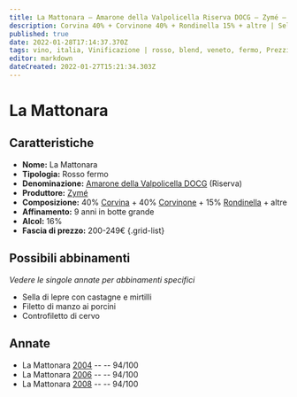 ```yaml
---
title: La Mattonara – Amarone della Valpolicella Riserva DOCG – Zymé – Veneto (IT) – 200-249€ – 5★
description: Corvina 40% + Corvinone 40% + Rondinella 15% + altre | Sella di lepre – Filetto di manzo ai porcini – Controfiletto di cervo
published: true
date: 2022-01-28T17:14:37.370Z
tags: vino, italia, Vinificazione | rosso, blend, veneto, fermo, Prezzi | 200-249€, Valutazioni | 5 stelle, corvina, rondinella, corvinone, Sella di lepre, Filetto di manzo, Controfiletto di cervo
editor: markdown
dateCreated: 2022-01-27T15:21:34.303Z
---
```


# La Mattonara

## Caratteristiche
- **Nome:** <span class="nome">La Mattonara</span>
- **Tipologia:** Rosso fermo
- **Denominazione:** <span class="denominazione">[Amarone della Valpolicella DOCG](/denominazioni/Italia/Veneto/DOCG/Amarone-della-Valpolicella) (Riserva)</span>
- **Produttore:** <span class="cantina">[Zymé](/produttori/Italia/Veneto/Zyme)</span> 
- **Composizione:** 40% [Corvina](/vitigni/Italia/bacca-nera/corvina) + 40% [Corvinone](/vitigni/Italia/bacca-nera/corvinone) + 15% [Rondinella](/vitigni/Italia/bacca-nera/rondinella) + altre
- **Affinamento:** 9 anni in botte grande
- **Alcol:** 16%
- **Fascia di prezzo:** 200-249€
{.grid-list}

## Possibili abbinamenti
*Vedere le singole annate per abbinamenti specifici*

- Sella di lepre con castagne e mirtilli
- Filetto di manzo ai porcini
- Controfiletto di cervo

## Annate
- La Mattonara [2004](vini/Italia/Veneto/Zyme/La-Mattonara/2004) -- <span class="star-5"></span> -- 94/100
- La Mattonara [2006](vini/Italia/Veneto/Zyme/La-Mattonara/2006) -- <span class="star-5"></span> -- 94/100
- La Mattonara [2008](vini/Italia/Veneto/Zyme/La-Mattonara/2008) -- <span class="star-5"></span> -- 94/100


